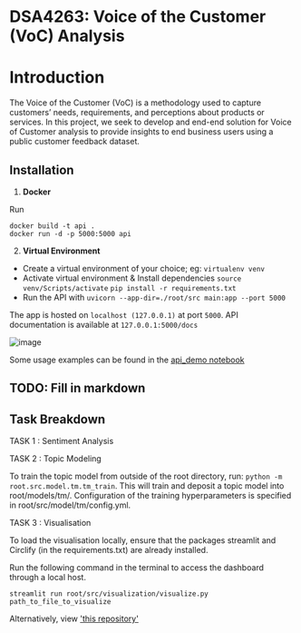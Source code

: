 # DSA4263: Voice of the Customer (VoC) Analysis

# Introduction

The Voice of the Customer (VoC) is a methodology used to capture customers’ needs, requirements, and perceptions about products or services. In this project, we seek to develop and end-end solution for Voice of Customer analysis to provide insights to end business users using a public customer feedback dataset.

## Installation

1. **Docker**

Run  

```docker build -t api .```  
```docker run -d -p 5000:5000 api```

2. **Virtual Environment**

- Create a virtual environment of your choice; eg:
```virtualenv venv```
- Activate virtual environment & Install dependencies
```source venv/Scripts/activate```
```pip install -r requirements.txt```
- Run the API with
```uvicorn --app-dir=./root/src main:app --port 5000```

The app is hosted on ```localhost (127.0.0.1)``` at port ```5000```. API documentation is available at ```127.0.0.1:5000/docs```

![image](./root/src/assets/swagger.jpg)

Some usage examples can be found in the [api_demo notebook](https://https://github.com/nivii26/DSA4263-Voice-of-Customer-VOC-analysis/tree/main/root/ipynb/api_demo.ipynb)

## TODO: Fill in markdown

## Task Breakdown

TASK 1 : Sentiment Analysis

TASK 2 : Topic Modeling

To train the topic model from outside of the root directory, run: ```python -m root.src.model.tm.tm_train```. This will train and deposit a topic model into root/models/tm/. Configuration of the training hyperparameters is specified in root/src/model/tm/config.yml.

TASK 3 : Visualisation

To load the visualisation locally, ensure that the packages streamlit and Circlify (in the requirements.txt) are already installed. 

Run the following command in the terminal to access the dashboard through a local host.

```streamlit run root/src/visualization/visualize.py path_to_file_to_visualize``` 

Alternatively, view ['this repository'](https://github.com/nivii26/VoC-streamlit-app)
